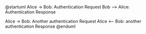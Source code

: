 @startuml
Alice -> Bob: Authentication Request
Bob --> Alice: Authentication Response

Alice -> Bob: Another authentication Request
Alice <-- Bob: another authentication Response
@enduml

